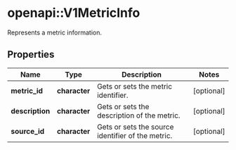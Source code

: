 # openapi::V1MetricInfo

Represents a metric information.

## Properties
Name | Type | Description | Notes
------------ | ------------- | ------------- | -------------
**metric_id** | **character** | Gets or sets the metric identifier. | [optional] 
**description** | **character** | Gets or sets the description of the metric. | [optional] 
**source_id** | **character** | Gets or sets the source identifier of the metric. | [optional] 


